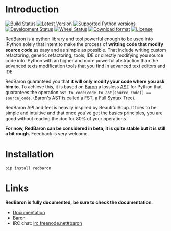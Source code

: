 Introduction
============

[![Build Status](https://travis-ci.org/Psycojoker/redbaron.svg?branch=master)](https://travis-ci.org/Psycojoker/redbaron) [![Latest Version](https://pypip.in/version/redbaron/badge.svg)](https://pypi.python.org/pypi/redbaron/) [![Supported Python versions](https://pypip.in/py_versions/redbaron/badge.svg)](https://pypi.python.org/pypi/redbaron/) [![Development Status](https://pypip.in/status/redbaron/badge.svg)](https://pypi.python.org/pypi/redbaron/) [![Wheel Status](https://pypip.in/wheel/redbaron/badge.svg)](https://pypi.python.org/pypi/redbaron/) [![Download format](https://pypip.in/format/redbaron/badge.svg)](https://pypi.python.org/pypi/redbaron/) [![License](https://pypip.in/license/redbaron/badge.svg)](https://pypi.python.org/pypi/redbaron/)

RedBaron is a python library and tool powerful enough to be used into IPython
solely that intent to make the process of **writting code that modify source
code** as easy and as simple as possible. That include writing custom
refactoring, generic refactoring, tools, IDE or directly modifying you source
code into IPython with an higher and more powerful abstraction than the
advanced texts modification tools that you find in advanced text editors and
IDE.

RedBaron guaranteed you that **it will only modify your code where you ask him
to**. To achieve this, it is based on [Baron](https://github.com/Psycojoker/baron)
a lossless [AST](https://en.wikipedia.org/wiki/Abstract_syntax_tree) for
Python that guarantees the operation <code>ast_to_code(code_to_ast(source_code)) == source_code</code>.
(Baron's AST is called a FST, a Full Syntax Tree).

RedBaron API and feel is heavily inspired by BeautifulSoup. It tries to be
simple and intuitive and that once you've get the basics principles, you are
good without reading the doc for 80% of your operations.

**For now, RedBaron can be considered in beta, it is quite stable but it is
still a bit rough.** Feedback is very welcome.

Installation
============

    pip install redbaron

Links
=====

**RedBaron is fully documented, be sure to check the documentation**.

* [Documentation](https://redbaron.readthedocs.org)
* [Baron](https://github.com/Psycojoker/baron)
* IRC chat: [irc.freenode.net#baron](https://webchat.freenode.net/?channels=%23baron)
